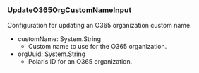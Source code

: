 ### UpdateO365OrgCustomNameInput
Configuration for updating an O365 organization custom name.

- customName: System.String
  - Custom name to use for the O365 organization.
- orgUuid: System.String
  - Polaris ID for an O365 organization.
